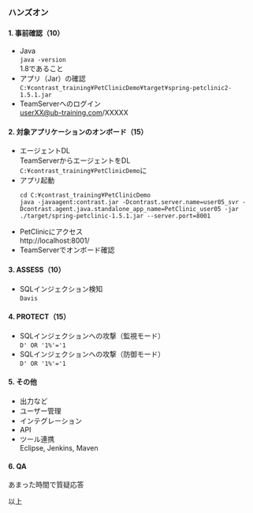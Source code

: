 ### ハンズオン

#### 1. 事前確認（10）
- Java  
`java -version`  
1.8であること
- アプリ（Jar）の確認  
`C:¥contrast_training¥PetClinicDemo¥target¥spring-petclinic2-1.5.1.jar`
- TeamServerへのログイン  
userXX@ub-training.com/XXXXX

#### 2. 対象アプリケーションのオンボード（15）
- エージェントDL  
TeamServerからエージェントをDL  
`C:¥contrast_training¥PetClinicDemo`に
- アプリ起動  
  ```
  cd C:¥contrast_training¥PetClinicDemo
  java -javaagent:contrast.jar -Dcontrast.server.name=user05_svr -Dcontrast.agent.java.standalone_app_name=PetClinic_user05 -jar ./target/spring-petclinic-1.5.1.jar --server.port=8001
  ```
- PetClinicにアクセス  
http://localhost:8001/
- TeamServerでオンボード確認

#### 3. ASSESS（10）
- SQLインジェクション検知  
`Davis`
#### 4. PROTECT（15）
- SQLインジェクションへの攻撃（監視モード）  
`D' OR '1%'='1`
- SQLインジェクションへの攻撃（防御モード）  
`D' OR '1%'='1`

#### 5. その他
- 出力など
- ユーザー管理
- インテグレーション
- API
- ツール連携  
Eclipse, Jenkins, Maven

#### 6. QA
あまった時間で質疑応答

以上
